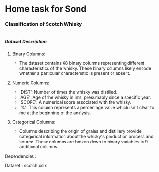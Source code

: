 # Home task for Sond

### Classification of Scotch Whisky

#

##### Dataset Description

1. Binary Columns:

   - The dataset contains 68 binary columns representing different characteristics of the whisky. These binary columns likely encode whether a particular characteristic is present or absent.

2. Numeric Columns:

   - 'DIST': Number of times the whisky was distilled.
   - 'AGE': Age of the whisky in ints, presumably since a specific year.
   - 'SCORE': A numerical score associated with the whisky.
   - '%': This column represents a percentage value which isn't clear to me at the beginning of the analysis.

3. Categorical Columns:
   - Columns describing the origin of grains and distillery provide categorical information about the whisky's production process and source. These columns are broken down to binary variables in 9 additional columns.

Dependencies :

Dataset : scotch.xslx
